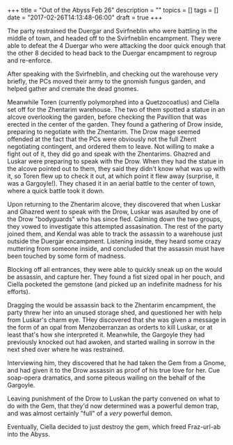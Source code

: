 +++
title = "Out of the Abyss Feb 26"
description = ""
topics = []
tags = []
date = "2017-02-26T14:13:48-06:00"
draft = true
+++

The party restrained the Duergar and Svirfneblin who were battling in the middle of town, and headed off to the Svirfneblin encampment.  They were able to defeat the 4 Duergar who were attacking the door quick enough that the other 8 decided to head back to the Duergar encampment to regroup and re-enforce. 

After speaking with the Svirfneblin, and checking out the warehouse very briefly, the PCs moved their army to the gnomish fungus garden, and helped gather and cremate the dead gnomes.  

Meanwhile Toren (currently polymorphed into a Quetzocoatlus) and Ciella set off for the Zhentarim warehouse. The two of them spotted a statue in an alcove overlooking the garden, before checking the Pavillion that was erected in the center of the garden.  They found a gathering of Drow inside, preparing to negotiate with the Zhentarim. The Drow mage seemed offended at the fact that the PCs were obviously not the full Zhent negotiating contingent, and ordered them to leave. Not willing to make a fight out of it, they did go and speak with the Zhentarims. Ghazred and Luskar were preparing to speak with the Drow.  When they had the statue in the alcove pointed out to them, they said they didn't know what was up with it, so Toren flew up to check it out, at which point it flew away (surprise, it was a Gargoyle!).  They chased it in an aerial battle to the center of town, where a quick battle took it down. 

Upon returning to the Zhentarim alcove, they discovered that when Luskar and Ghazred went to speak with the Drow, Luskar was asaulted by one of the Drow "bodyguards" who has since fled.  Calming down the two groups, they vowed to investigate this attempted assasination. The rest of the party joined them, and Kendal was able to track the assassin to a warehouse just outside the Duergar encampment.  Listening inside, they heard some crazy muttering from someone inside, and concluded that the assassin must have been touched by some form of madness. 

Blocking off all entrances, they were able to quickly sneak up on the would be assassin, and capture her. They found a fist sized opal in her pouch, and Ciella pocketed the gemstone (and picked up an indefinite madness for his efforts). 

Dragging the would be assassin back to the Zhentarim encampment, the party threw her into an unused storage shed, and questioned her with help from Luskar's charm eye.  THey discovered that she was given a message in the form of an opal from Menzoberranzan as orderts to kill Luskar, or at least that's how she interpreted it. Meanwhile, the Gargoyle they had previously knocked out had awoken, and started wailing in sorrow in the next shed over where he was restrained. 

Interviewing him, they discovered that he had taken the Gem from a Gnome, and had given it to the Drow assassin as proof of his true love for her. Cue soap-opera dramatics, and some piteous wailing on the behalf of the Gargoyle.  

Leaving punishment of the Drow to Luskan the party convened on what to do with the Gem, that they'd now determined was a powerful demon trap, and was almost certainly "full" of a *very* powerful demon. 

Eventually, Ciella decided to just destroy the gem, which freed Fraz-url-ab into the Abyss.


